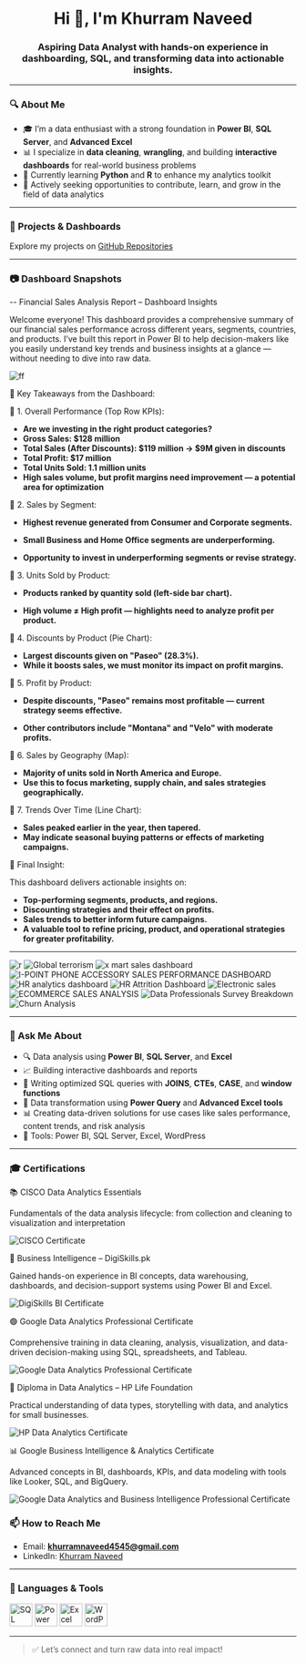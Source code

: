 <h1 align="center">Hi 👋, I'm Khurram Naveed</h1>

<h3 align="center">Aspiring Data Analyst with hands-on experience in dashboarding, SQL, and transforming data into actionable insights.</h3>

---

### 🔍 About Me

- 🎓 I’m a data enthusiast with a strong foundation in **Power BI**, **SQL Server**, and **Advanced Excel**
- 📊 I specialize in **data cleaning**, **wrangling**, and building **interactive dashboards** for real-world business problems
- 🌱 Currently learning **Python** and **R** to enhance my analytics toolkit
- 🚀 Actively seeking opportunities to contribute, learn, and grow in the field of data analytics

---

### 💼 Projects & Dashboards

Explore my projects on [GitHub Repositories](https://github.com/Khurramnaveed3233?tab=repositories)

---

### 📷 Dashboard Snapshots

-- Financial Sales Analysis Report – Dashboard Insights

Welcome everyone! This dashboard provides a comprehensive summary of our financial sales performance across different years, segments, countries, and products. I’ve built this report in Power BI to help decision-makers like you easily understand key trends and business insights at a glance — without needing to dive into raw data.

![ff](https://github.com/user-attachments/assets/38666a66-ff45-41cb-a65d-90ff784fd47e)

🧾 Key Takeaways from the Dashboard:

🔹 1. Overall Performance (Top Row KPIs):

- **Are we investing in the right product categories?**
- **Gross Sales: $128 million**
- **Total Sales (After Discounts): $119 million → $9M given in discounts**
- **Total Profit: $17 million**
- **Total Units Sold: 1.1 million units**
- **High sales volume, but profit margins need improvement — a potential area for optimization**

🔹 2. Sales by Segment:

- **Highest revenue generated from Consumer and Corporate segments.**

- **Small Business and Home Office segments are underperforming.**

- **Opportunity to invest in underperforming segments or revise strategy.**

🔹 3. Units Sold by Product:

- **Products ranked by quantity sold (left-side bar chart).**

- **High volume ≠ High profit — highlights need to analyze profit per product.**

🔹 4. Discounts by Product (Pie Chart):

- **Largest discounts given on "Paseo" (28.3%).**
- **While it boosts sales, we must monitor its impact on profit margins.**

🔹 5. Profit by Product:

- **Despite discounts, "Paseo" remains most profitable — current strategy seems effective.**

- **Other contributors include "Montana" and "Velo" with moderate profits.**

🔹 6. Sales by Geography (Map):

- **Majority of units sold in North America and Europe.**
- **Use this to focus marketing, supply chain, and sales strategies geographically.**

🔹 7. Trends Over Time (Line Chart):

- **Sales peaked earlier in the year, then tapered.**
- **May indicate seasonal buying patterns or effects of marketing campaigns.**

🧠 Final Insight:

This dashboard delivers actionable insights on:

- **Top-performing segments, products, and regions.**
- **Discounting strategies and their effect on profits.**
- **Sales trends to better inform future campaigns.**
- **A valuable tool to refine pricing, product, and operational strategies for greater profitability.**

---

![r](https://github.com/user-attachments/assets/99f6b5b2-d02e-4aff-9099-4a0a665cf73e)
![Global terrorism](https://github.com/user-attachments/assets/59746cda-0907-4536-96c5-369982fd3b80)
![x mart sales dashboard](https://github.com/user-attachments/assets/3a103243-201e-40ec-a6c6-398b34aa4a22)
![I-POINT PHONE ACCESSORY SALES PERFORMANCE DASHBOARD](https://github.com/user-attachments/assets/ef3ea81b-2b11-4e24-a6e4-e397edf1348e)
![HR analytics dashboard](https://github.com/user-attachments/assets/75ecebb2-be14-4424-80fd-1346da1dbfe3)
![HR Attrition Dashboard](https://github.com/user-attachments/assets/66c8133e-c7ee-4608-b9f1-d43fe925d262)
![Electronic sales](https://github.com/user-attachments/assets/e5c928e5-0fb6-4ce7-b15a-2be4b0a45ab8)
![ECOMMERCE SALES ANALYSIS](https://github.com/user-attachments/assets/24a291a1-6db4-41b8-8a8d-73bd62fef2cc)
![Data Professionals Survey Breakdown](https://github.com/user-attachments/assets/8095053d-91ef-42ef-bf9d-47586f778d7c)
![Churn Analysis](https://github.com/user-attachments/assets/0c9861f4-d975-42fe-81d9-31206faceebc)

--- 

### 💬 Ask Me About

- 🔍 Data analysis using **Power BI**, **SQL Server**, and **Excel**
- 📈 Building interactive dashboards and reports
- 🧠 Writing optimized SQL queries with **JOINS**, **CTEs**, **CASE**, and **window functions**
- 🧹 Data transformation using **Power Query** and **Advanced Excel tools**
- 📊 Creating data-driven solutions for use cases like sales performance, content trends, and risk analysis
- 🧰 Tools: Power BI, SQL Server, Excel, WordPress

---

### 🎓 Certifications

📚 CISCO Data Analytics Essentials

Fundamentals of the data analysis lifecycle: from collection and cleaning to visualization and interpretation

![CISCO Certificate](https://github.com/user-attachments/assets/02a88f2d-d097-4f45-b037-996d7d972eb8)

💼 Business Intelligence – DigiSkills.pk

Gained hands-on experience in BI concepts, data warehousing, dashboards, and decision-support systems using Power BI and Excel.

![DigiSkills BI Certificate](https://github.com/user-attachments/assets/2e096103-c55a-4034-99e0-15d0b90fe5cb)


🟢 Google Data Analytics Professional Certificate

Comprehensive training in data cleaning, analysis, visualization, and data-driven decision-making using SQL, spreadsheets, and Tableau.

![Google Data Analytics Professional Certificate](https://github.com/user-attachments/assets/a6330ca3-e55e-492a-8b7b-e2674bbc149b)

📑 Diploma in Data Analytics – HP Life Foundation

Practical understanding of data types, storytelling with data, and analytics for small businesses.

![HP Data Analytics Certificate](https://github.com/user-attachments/assets/5858adad-2402-4693-b723-31fd006560f0)

📊 Google Business Intelligence & Analytics Certificate

Advanced concepts in BI, dashboards, KPIs, and data modeling with tools like Looker, SQL, and BigQuery.

![Google Data Analytics and Business Intelligence Professional Certificate](https://github.com/user-attachments/assets/6cf1165a-9bea-4b5e-bf2c-e95f04c1edd5)

### 📫 How to Reach Me

- Email: **khurramnaveed4545@gmail.com**
- LinkedIn: [Khurram Naveed](https://www.linkedin.com/in/khurram-naveed-0083851aa/)

---

### 🧰 Languages & Tools

<p align="left">
  <a href="https://www.microsoft.com/en-us/sql-server" target="_blank"><img src="https://www.svgrepo.com/show/303229/microsoft-sql-server-logo.svg" alt="SQL Server" width="40" height="40"/></a>
  <a href="https://powerbi.microsoft.com/" target="_blank"><img src="https://img.icons8.com/color/48/000000/power-bi.png" alt="Power BI" width="40" height="40"/></a>
  <a href="https://www.microsoft.com/en/microsoft-365/excel" target="_blank"><img src="https://img.icons8.com/color/48/000000/microsoft-excel-2019--v1.png" alt="Excel" width="40" height="40"/></a>
  <a href="https://wordpress.com/" target="_blank"><img src="https://img.icons8.com/color/48/000000/wordpress.png" alt="WordPress" width="40" height="40"/></a>
</p>

---

> ✅ Let’s connect and turn raw data into real impact!
